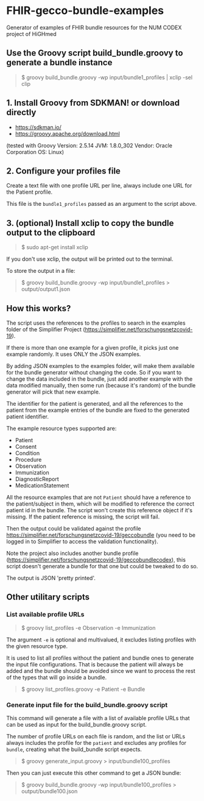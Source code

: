 # FHIR-gecco-bundle-examples

Generator of examples of FHIR bundle resources for the NUM CODEX project of HiGHmed

## Use the Groovy script build_bundle.groovy to generate a bundle instance

> $ groovy build_bundle.groovy -wp input/bundle1_profiles | xclip -sel clip

## 1. Install Groovy from SDKMAN! or download directly

- https://sdkman.io/
- https://groovy.apache.org/download.html

(tested with Groovy Version: 2.5.14 JVM: 1.8.0_302 Vendor: Oracle Corporation OS: Linux)

## 2. Configure your profiles file

Create a text file with one profile URL per line, always include one URL for the Patient profile.

This file is the `bundle1_profiles` passed as an argument to the script above.

## 3. (optional) Install xclip to copy the bundle output to the clipboard

> $ sudo apt-get install xclip

If you don't use xclip, the output will be printed out to the terminal.

To store the output in a file:

> $ groovy build_bundle.groovy -wp input/bundle1_profiles > output/output1.json

## How this works?

The script uses the references to the profiles to search in the examples folder of the Simplifier Project (https://simplifier.net/forschungsnetzcovid-19).

If there is more than one example for a given profile, it picks just one example randomly. It uses ONLY the JSON examples.

By adding JSON examples to the examples folder, will make them available for the bundle generator without changing the code. So if you want to change the data included in the bundle, just add another example with the data modified manually, then some run (because it's random) of the bundle generator will pick that new example.

The identifier for the patient is generated, and all the references to the patient from the example entries of the bundle are fixed to the generated patient identifier.

The example resource types supported are:

- Patient
- Consent
- Condition
- Procedure
- Observation
- Immunization
- DiagnosticReport
- MedicationStatement

All the resource examples that are not `Patient` should have a reference to the patient/subject in them, which will be modified to reference the correct patient id in the bundle. The script won't create this reference object if it's missing. If the patient reference is missing, the script will fail.

Then the output could be validated against the profile https://simplifier.net/forschungsnetzcovid-19/geccobundle (you need to be logged in to Simplifier to access the validation functionality).

Note the project also includes another bundle profile (https://simplifier.net/forschungsnetzcovid-19/geccobundlecodex), this script doesn't generate a bundle for that one but could be tweaked to do so.

The output is JSON 'pretty printed'.


## Other utilitary scripts

### List available profile URLs

> $ groovy list_profiles -e Observation -e Immunization

The argument `-e` is optional and multivalued, it excludes listing profiles with the given resource type.

It is used to list all profiles without the patient and bundle ones to generate the input file configurations. That is because the patient will always be added and the bundle should be avoided since we want to process the rest of the types that will go inside a bundle.

> $ groovy list_profiles.groovy -e Patient -e Bundle


### Generate input file for the build_bundle.groovy script

This command will generate a file with a list of available profile URLs that can be used as input for the build_bundle.groovy script.

The number of profile URLs on each file is random, and the list or URLs always includes the profile for the `patient` and excludes any profiles for `bundle`, creating what the build_bundle script expects.

> $ groovy generate_input.groovy > input/bundle100_profiles

Then you can just execute this other command to get a JSON bundle:

> $ groovy build_bundle.groovy -wp input/bundle100_profiles > output/bundle100.json